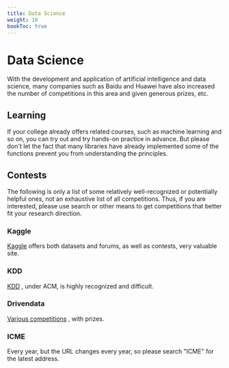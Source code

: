 ```yaml
---
title: Data Science
weight: 10
bookToc: true
---
```


# Data Science

With the development and application of artificial intelligence and data science, many companies such as Baidu and Huawei have also increased the number of competitions in this area and given generous prizes, etc.

## Learning

If your college already offers related courses, such as machine learning and so on, you can try out and try hands-on practice in advance. But please don't let the fact that many libraries have already implemented some of the functions prevent you from understanding the principles.

## Contests

The following is only a list of some relatively well-recognized or potentially helpful ones, not an exhaustive list of all competitions. Thus, if you are interested, please use search or other means to get competitions that better fit your research direction.

### Kaggle

[Kaggle](https://www.kaggle.com/competitions) offers both datasets and forums, as well as contests, very valuable site.

### KDD

[KDD](https://www.kdd.org/) , under ACM, is highly recognized and difficult.

### Drivendata

[Various competitions](https://www.drivendata.org/) , with prizes.

### ICME

Every year, but the URL changes every year, so please search "ICME" for the latest address.